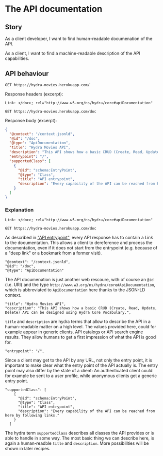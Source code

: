 # The API documentation

## Story

As a client developer, I want to find human-readable documenation of the API.

As a client, I want to find a machine-readable description of the API capabilities.  

## API behaviour

```http
GET https://hydra-movies.herokuapp.com/
```

Response headers (excerpt):

```http
Link: </doc>; rel="http://www.w3.org/ns/hydra/core#apiDocumentation"
```

```http
GET https://hydra-movies.herokuapp.com/doc
```

Response body (excerpt):

```json
{
  "@context": "/context.jsonld",
  "@id": "/doc",
  "@type": "ApiDocumentation",
  "title": "Hydra Movies API",
  "description": "This API shows how a basic CRUD (Create, Read, Update, Delete) API can be designed using Hydra Core Vocabulary.",
  "entrypoint": "/",
  "supportedClass": [
    {
      "@id": "schema:EntryPoint",
      "@type": "Class",
      "title": "API entrypoint",
      "description": "Every capability of the API can be reached from here by following links."
    }
  ]
}
```

### Explanation

```http
Link: </doc>; rel="http://www.w3.org/ns/hydra/core#apiDocumentation"
```

```http
GET https://hydra-movies.herokuapp.com/doc
```

As described in ["API entrypoint"](./1.entry-point.md), every API response has to contain a Link to the documentation. This allows a client to dereference and process the documentation, even if it does not start from the entrypoint (e.g. because of a "deep link" or a bookmark from a former visit).

```
"@context": "/context.jsonld",
"@id": "/doc",
"@type": "ApiDocumentation"
```

The API documenation is just another web rescoure, with of course an `@id` (i.e. URI) and the type `http://www.w3.org/ns/hydra/core#ApiDocumentation`, which is abbreviated to `ApiDocumentation` here thanks to the JSON-LD context.

```
"title": "Hydra Movies API",
"description": "This API shows how a basic CRUD (Create, Read, Update, Delete) API can be designed using Hydra Core Vocabulary.",
```

`title` and `description` are hydra terms that allow to describe the API in a human-readable matter on a high level. The values provided here, could for example appear in generic clients, API catalogs or API search engine results. They allow humans to get a first impression of what the API is good for.

```
"entrypoint": "/",
```

Since a client may get to the API by any URL, not only the entry point, it is important to make clear what the entry point of the API actually is. The entry point may also differ by the state of a client: An authenticated client could for example be sent to a user profile, while anonymous clients get a generic entry point. 

```
"supportedClass": [
    {
      "@id": "schema:EntryPoint",
      "@type": "Class",
      "title": "API entrypoint",
      "description": "Every capability of the API can be reached from here by following links."
    }
  ]
```

The hydra term `supportedClass` describes all classes the API provides or is able to handle in some way. The most basic thing we can describe here, is again a human-readble `title` and `description`. More possibilities will be shown in later recipes.
